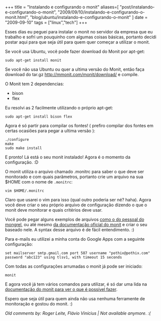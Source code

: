 +++
title = "Instalando e configurando o monit"
aliases=[
  "post/instalando-e-configurando-o-monit",
  "2009/09/10/instalando-e-configurando-o-monit.html",
  "blog/ubuntu/instalando-e-configurando-o-monit"
]
date = "2009-09-10"
tags = ["linux","tech"]
+++

Esses dias eu peguei para instalar o monit no servidor da empresa que
eu trabalho e sofri um pouquinho com algumas coisas básicas, portanto
decidi postar aqui para que seja útil para quem quer começar a
utilizar o monit.

Se você usa Ubuntu, você pode fazer download do Monit por apt-get:

    sudo apt-get install monit

Se você não usa Ubuntu ou quer a ultima versão do Monit, então faça
download do tar.gz http://mmonit.com/monit/download/ e compile.

O Monit tem 2 dependencias:

* bison
* flex

Eu resolvi as 2 facilmente utilizando o próprio apt-get:

`sudo apt-get install bison flex`

Agora é só partir para compilar os fontes! ( prefiro compilar dos
fontes em certas ocasiões para pegar a ultima versão ):

    ./configure
    make
    sudo make install

E pronto! Lá está o seu monit instalado! Agora é o momento da
configuração. :D

O monit utiliza o arquivo chamado .monitrc para saber o que deve ser
monitorado e com quais parâmetros, portanto crie um arquivo na sua
$HOME com o nome de `.monitrc`:

    vim $HOME/.monitrc

Claro que usarei o vim para isso (qual outro poderia ser né? haha).
Agora você deve criar o seu próprio arquivo de configuração dizendo
o que o monit deve monitorar e quais critérios deve usar.

Você pode pegar alguns exemplos de arquivos
[como o do pessoal do mongrel](http://mongrel.rubyforge.org/browser/trunk/examples/monitrc "Arquivo do pessoal do mongrel"),
ou até mesmo [da documentação oficial do monit](http://mmonit.com/monit/documentation/monit.html#how_to_monitor ".monitrc exemplo na documentação oficial")
e criar o seu baseado nele. A syntax desse arquivo é de fácil
entendimento. :)

Para e-mails eu utilizei a minha conta do Google Apps com a seguinte configuração:

    set mailserver smtp.gmail.com port 587 username "pothix@pothix.com" password "abc123" using tlsv1, with timeout 15 seconds

Com todas as configurações arrumadas o monit já pode ser iniciado:

    monit

E agora você já tem vários comandos para utilizar, é só dar uma lida na
[documentação do monit para ver o que é possível fazer](http://mmonit.com/monit/documentation/monit.html#general_operation "Comandos do monit").

Espero que seja útil para quem ainda não usa nenhuma ferramente de
monitoração e gostou do monit. :)



_Old comments by: Roger Leite, Flávio Vinícius | Not available anymore. :(_
